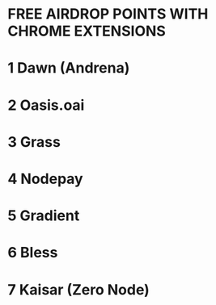 # FREE AIRDROP POINTS WITH CHROME EXTENSIONS
# 1 Dawn (Andrena)
# 2 Oasis.oai
# 3 Grass
# 4 Nodepay
# 5 Gradient
# 6 Bless
# 7 Kaisar (Zero Node)
